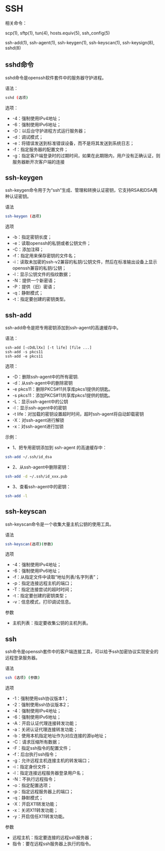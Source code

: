 # SSH

相关命令：

scp(1), sftp(1), tun(4), hosts.equiv(5), ssh_config(5)

ssh-add(1), ssh-agent(1), ssh-keygen(1), ssh-keyscan(1), ssh-keysign(8), sshd(8)

## sshd命令

sshd命令是openssh软件套件中的服务器守护进程。

语法：

```sh
sshd (选项)
```

选项：

* -4：强制使用IPv4地址； 
* -6：强制使用IPv6地址； 
* -D：以后台守护进程方式运行服务器； 
* -d：调试模式； 
* -e：将错误发送到标准错误设备，而不是将其发送到系统日志； 
* -f：指定服务器的配置文件； 
* -g：指定客户端登录时的过期时间，如果在此期限内，用户没有正确认证，则服务器断开次客户端的连接

## ssh-keygen

ssh-keygen命令用于为“ssh”生成、管理和转换认证密钥，它支持RSA和DSA两种认证密钥。 

语法 

```sh
ssh-keygen (选项) 
```

选项 

* -b：指定密钥长度； 
* -e：读取openssh的私钥或者公钥文件；
* -C：添加注释； 
* -f：指定用来保存密钥的文件名； 
* -i：读取未加密的ssh-v2兼容的私钥/公钥文件，然后在标准输出设备上显示openssh兼容的私钥/公钥； 
* -l：显示公钥文件的指纹数据； 
* -N：提供一个新密语； 
* -P：提供（旧）密语； 
* -q：静默模式； 
* -t：指定要创建的密钥类型。


## ssh-add

ssh-add命令是把专用密钥添加到ssh-agent的高速缓存中。

语法：

```
ssh-add [-cDdLlXx] [-t life] [file ...] 
ssh-add -s pkcs11 
ssh-add -e pkcs11
```

选项：

* -D：删除ssh-agent中的所有密钥. 
* -d：从ssh-agent中的删除密钥 
* -e pkcs11：删除PKCS#11共享库pkcs1提供的钥匙。 
* -s pkcs11：添加PKCS#11共享库pkcs1提供的钥匙。
* -L：显示ssh-agent中的公钥 
* -l：显示ssh-agent中的密钥 
* -t life：对加载的密钥设置超时时间，超时ssh-agent将自动卸载密钥 
* -X：对ssh-agent进行解锁 
* -x：对ssh-agent进行加锁

示例：

* 1、把专用密钥添加到 ssh-agent 的高速缓存中：

```sh
ssh-add ~/.ssh/id_dsa 
```

* 2、从ssh-agent中删除密钥： 

```sh
ssh-add -d ~/.ssh/id_xxx.pub 
```

* 3、查看ssh-agent中的密钥：

```sh 
ssh-add -l
```

## ssh-keyscan

ssh-keyscan命令是一个收集大量主机公钥的使用工具。 
 
语法

```sh
ssh-keyscan(选项)(参数) 
```

选项
 
* -4：强制使用IPv4地址； 
* -6：强制使用IPv6地址； 
* -f：从指定文件中读取“地址列表/名字列表”； 
* -p：指定连接远程主机的端口； 
* -T：指定连接尝试的超时时间； 
* -t：指定要创建的密钥类型； 
* -v：信息模式，打印调试信息。 

参数

* 主机列表：指定要收集公钥的主机列表。

## ssh

ssh命令是openssh套件中的客户端连接工具，可以给予ssh加密协议实现安全的远程登录服务器。 

语法 

```sh
ssh (选项) (参数) 
```

选项 

* -1：强制使用ssh协议版本1； 
* -2：强制使用ssh协议版本2； 
* -4：强制使用IPv4地址； 
* -6：强制使用IPv6地址； 
* -A：开启认证代理连接转发功能； 
* -a：关闭认证代理连接转发功能； 
* -b：使用本机指定地址作为对应连接的源ip地址； 
* -C：请求压缩所有数据； 
* -F：指定ssh指令的配置文件； 
* -f：后台执行ssh指令； 
* -g：允许远程主机连接主机的转发端口； 
* -i：指定身份文件； 
* -l：指定连接远程服务器登录用户名； 
* -N：不执行远程指令； 
* -o：指定配置选项； 
* -p：指定远程服务器上的端口； 
* -q：静默模式； 
* -X：开启X11转发功能； 
* -x：关闭X11转发功能； 
* -y：开启信任X11转发功能。 

参数 

* 远程主机：指定要连接的远程ssh服务器； 
* 指令：要在远程ssh服务器上执行的指令。
